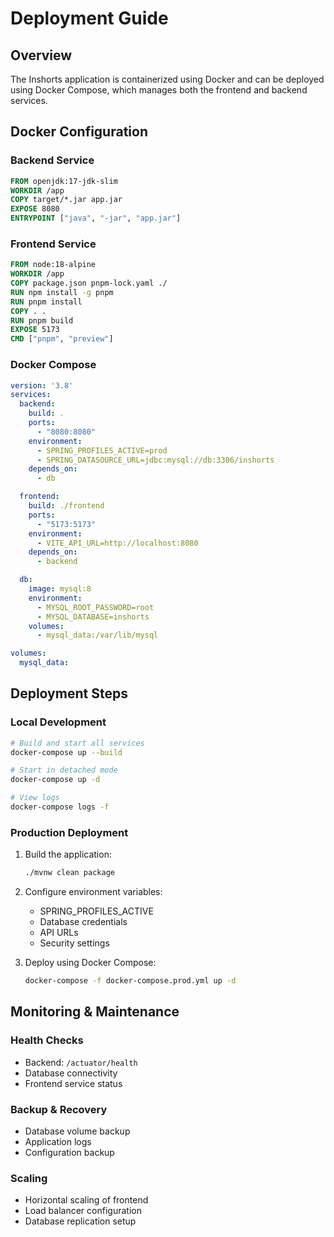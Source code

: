 # Deployment Guide

## Overview
The Inshorts application is containerized using Docker and can be deployed using Docker Compose, which manages both the frontend and backend services.

## Docker Configuration

### Backend Service
```dockerfile
FROM openjdk:17-jdk-slim
WORKDIR /app
COPY target/*.jar app.jar
EXPOSE 8080
ENTRYPOINT ["java", "-jar", "app.jar"]
```

### Frontend Service
```dockerfile
FROM node:18-alpine
WORKDIR /app
COPY package.json pnpm-lock.yaml ./
RUN npm install -g pnpm
RUN pnpm install
COPY . .
RUN pnpm build
EXPOSE 5173
CMD ["pnpm", "preview"]
```

### Docker Compose
```yaml
version: '3.8'
services:
  backend:
    build: .
    ports:
      - "8080:8080"
    environment:
      - SPRING_PROFILES_ACTIVE=prod
      - SPRING_DATASOURCE_URL=jdbc:mysql://db:3306/inshorts
    depends_on:
      - db

  frontend:
    build: ./frontend
    ports:
      - "5173:5173"
    environment:
      - VITE_API_URL=http://localhost:8080
    depends_on:
      - backend

  db:
    image: mysql:8
    environment:
      - MYSQL_ROOT_PASSWORD=root
      - MYSQL_DATABASE=inshorts
    volumes:
      - mysql_data:/var/lib/mysql

volumes:
  mysql_data:
```

## Deployment Steps

### Local Development
```bash
# Build and start all services
docker-compose up --build

# Start in detached mode
docker-compose up -d

# View logs
docker-compose logs -f
```

### Production Deployment
1. Build the application:
   ```bash
   ./mvnw clean package
   ```

2. Configure environment variables:
   - SPRING_PROFILES_ACTIVE
   - Database credentials
   - API URLs
   - Security settings

3. Deploy using Docker Compose:
   ```bash
   docker-compose -f docker-compose.prod.yml up -d
   ```

## Monitoring & Maintenance

### Health Checks
- Backend: `/actuator/health`
- Database connectivity
- Frontend service status

### Backup & Recovery
- Database volume backup
- Application logs
- Configuration backup

### Scaling
- Horizontal scaling of frontend
- Load balancer configuration
- Database replication setup
